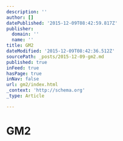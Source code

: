 ```yaml
---
description: ''
author: []
datePublished: '2015-12-09T08:42:59.817Z'
publisher:
  domain: ''
  name: ''
title: GM2
dateModified: '2015-12-09T08:42:36.512Z'
sourcePath: _posts/2015-12-09-gm2.md
published: true
inFeed: true
hasPage: true
inNav: false
url: gm2/index.html
_context: 'http://schema.org'
_type: Article

---
```

# GM2